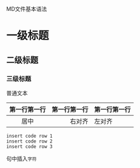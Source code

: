 MD文件基本语法
# 一级标题
## 二级标题
### 三级标题
普通文本

|第一行第一行|第一行第一行|第一行第一行|
|:---:|---:|:---|
|居中|右对齐|左对齐|
    insert code row 1
    insert code row 2
    insert code row 3

句中插入``字符``
